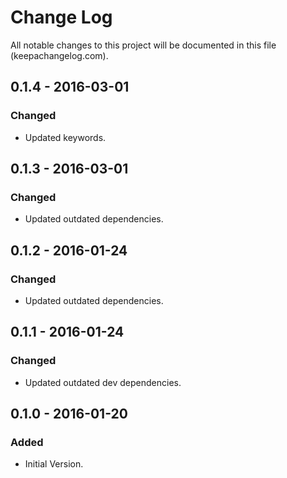 # Change Log
All notable changes to this project will be documented in this file (keepachangelog.com).

## 0.1.4 - 2016-03-01
### Changed
- Updated keywords.

## 0.1.3 - 2016-03-01
### Changed
- Updated outdated dependencies.

## 0.1.2 - 2016-01-24
### Changed
- Updated outdated dependencies.

## 0.1.1 - 2016-01-24
### Changed
- Updated outdated dev dependencies.

## 0.1.0 - 2016-01-20
### Added
- Initial Version.

